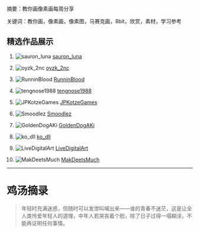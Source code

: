 摘要：教你画像素画每周分享

关键词：教你画，像素画，像素图，马赛克画，8bit，欣赏，素材，学习参考

## 精选作品展示

1. ![sauron_luna](https://pbs.twimg.com/media/GqeckkmWAAArcAu?format=png&name=medium)
   [sauron_luna](https://x.com/sauron_luna "sauron_luna")

2. ![oyzk_2nc](https://pbs.twimg.com/media/GqgLdTxbYAANThQ?format=png&name=medium)
   [oyzk_2nc](https://x.com/oyzk_2nc "oyzk_2nc")

3. ![RunninBlood](https://pbs.twimg.com/media/GqdXDWfWkAM_8hw?format=png&name=medium)
   [RunninBlood](https://x.com/RunninBlood "RunninBlood")

4. ![tengnose1988](https://pbs.twimg.com/media/GqcmtJIXkAEdY1k?format=png&name=small)
   [tengnose1988](https://x.com/tengnose1988 "tengnose1988")

5. ![JPKotzeGames](https://pbs.twimg.com/media/GqdhRHlWMAAb1lA?format=jpg&name=medium)
   [JPKotzeGames](https://x.com/JPKotzeGames "JPKotzeGames")

6. ![Smoodlez](https://pbs.twimg.com/media/GqcQ1m-WcAAJVQt?format=png&name=900x900)
   [Smoodlez](https://x.com/Smoodlez "Smoodlez")

7. ![GoldenDogAKi](https://pbs.twimg.com/media/GqjrBQvbcAALKqB?format=png&name=medium)
   [GoldenDogAKi](https://x.com/GoldenDogAKi "GoldenDogAKi")

8. ![ko_dll](https://pbs.twimg.com/media/Gqbgn77WgAAmpZF?format=png&name=medium)
   [ko_dll](https://x.com/ko_dll "ko_dll")

9. ![LiveDigitalArt](https://pbs.twimg.com/media/Gqb4aV3W0AEGH5i?format=jpg&name=large)
   [LiveDigitalArt](https://x.com/LiveDigitalArt "LiveDigitalArt")

10. ![MakDeetsMuch](https://pbs.twimg.com/media/GqgGxIiXcAAfvYN?format=png&name=medium)
    [MakDeetsMuch](https://x.com/MakDeetsMuch "MakDeetsMuch")

---

# 鸡汤摘录

> 年轻时充满迷惑，但随时可以发泄叫喊出来——谁的青春不迷茫，这是让全人类怜爱年轻人的道理，中年人若哭丧着个脸，除了日子过得一塌糊涂，不能再证明任何事情。